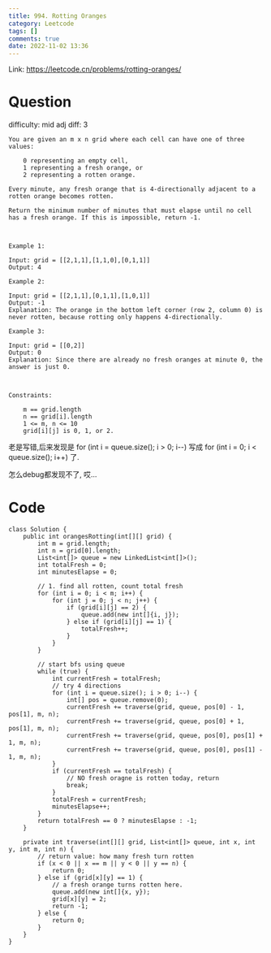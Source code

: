 ```yaml
---
title: 994. Rotting Oranges
category: Leetcode
tags: []
comments: true
date: 2022-11-02 13:36
---
```




Link: https://leetcode.cn/problems/rotting-oranges/

# Question

difficulty: mid
adj diff: 3

    You are given an m x n grid where each cell can have one of three values:

		0 representing an empty cell,
		1 representing a fresh orange, or
		2 representing a rotten orange.

	Every minute, any fresh orange that is 4-directionally adjacent to a rotten orange becomes rotten.

	Return the minimum number of minutes that must elapse until no cell has a fresh orange. If this is impossible, return -1.

	 

	Example 1:

	Input: grid = [[2,1,1],[1,1,0],[0,1,1]]
	Output: 4

	Example 2:

	Input: grid = [[2,1,1],[0,1,1],[1,0,1]]
	Output: -1
	Explanation: The orange in the bottom left corner (row 2, column 0) is never rotten, because rotting only happens 4-directionally.

	Example 3:

	Input: grid = [[0,2]]
	Output: 0
	Explanation: Since there are already no fresh oranges at minute 0, the answer is just 0.

	 

	Constraints:

		m == grid.length
		n == grid[i].length
		1 <= m, n <= 10
		grid[i][j] is 0, 1, or 2.

老是写错,后来发现是 for (int i = queue.size(); i > 0; i--) 写成 for (int i = 0; i < queue.size(); i++) 了. 

怎么debug都发现不了, 哎...

# Code

```
class Solution {
    public int orangesRotting(int[][] grid) {
        int m = grid.length;
        int n = grid[0].length;
        List<int[]> queue = new LinkedList<int[]>();
        int totalFresh = 0;
        int minutesElapse = 0;

        // 1. find all rotten, count total fresh
        for (int i = 0; i < m; i++) {
            for (int j = 0; j < n; j++) {
                if (grid[i][j] == 2) {
                    queue.add(new int[]{i, j});
                } else if (grid[i][j] == 1) {
                    totalFresh++;
                }
            }
        }

        // start bfs using queue
        while (true) {
            int currentFresh = totalFresh;
            // try 4 directions
            for (int i = queue.size(); i > 0; i--) {
                int[] pos = queue.remove(0);
                currentFresh += traverse(grid, queue, pos[0] - 1, pos[1], m, n);
                currentFresh += traverse(grid, queue, pos[0] + 1, pos[1], m, n);
                currentFresh += traverse(grid, queue, pos[0], pos[1] + 1, m, n);
                currentFresh += traverse(grid, queue, pos[0], pos[1] - 1, m, n);
            }
            if (currentFresh == totalFresh) {
                // NO fresh oragne is rotten today, return
                break;
            }
            totalFresh = currentFresh;
            minutesElapse++;
        }
        return totalFresh == 0 ? minutesElapse : -1;
    }

    private int traverse(int[][] grid, List<int[]> queue, int x, int y, int m, int n) {
        // return value: how many fresh turn rotten
        if (x < 0 || x == m || y < 0 || y == n) {
            return 0;
        } else if (grid[x][y] == 1) {
            // a fresh orange turns rotten here. 
            queue.add(new int[]{x, y});
            grid[x][y] = 2;
            return -1;
        } else {
            return 0;
        }
    }
}
```
